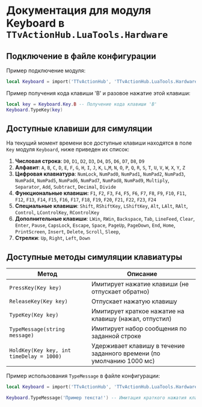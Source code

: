 # Документация для модуля Keyboard в `TTvActionHub.LuaTools.Hardware`

## Подключение в файле конфигурации

Пример подключение модуля:

```lua
local Keyboard = import('TTvActionHub', 'TTvActionHub.LuaTools.Hardware').Keyboard
```

Пример получения кода клавиши 'B' и разовое нажатие этой клавиши:

```lua
local key = Keyboard.Key.B -- Получение кода клавиши 'B'
Keyboard.TypeKey(key)
```

## Доступные клавиши для симуляции

На текущий момент времени все доступные клавиши находятся в поле `Key` модуля `Keyboard`, ниже приведен их список:

1. **Числовая строка**:
   `D0`, `D1`, `D2`, `D3`, `D4`, `D5`, `D6`, `D7`, `D8`, `D9`
2. **Алфавит**:
   `A`, `B`, `C`, `D`, `E`, `F`, `G`, `H`, `I`, `J`, `K`, `L`,`M`,
   `N`, `O`, `P`, `Q`, `R`, `S`, `T`, `U`, `V`, `W`, `X`, `Y`, `Z`
3. **Цифровая клавиатура**:
   `NumLock`, `NumPad0`, `NumPad1`, `NumPad2`, `NumPad3`, `NumPad4`,
   `NumPad5`, `NumPad6`, `NumPad7`, `NumPad8`, `NumPad9`, `Multiply`,
   `Separator`, `Add`, `Subtract`, `Decimal`, `Divide`
4. **Функциональные клавиши:**
   `F1`, `F2`, `F3`, `F4`, `F5`, `F6`, `F7`, `F8`, `F9`,
   `F10`, `F11`, `F12`, `F13`, `F14`, `F15`, `F16`, `F17`,
   `F18`, `F19`, `F20`, `F21`, `F22`, `F23`, `F24`
5. **Специальные клавиши**:
   `Shift`, `RShiftKey`, `LShiftKey`, `Alt`, `LAlt`, `RAlt`, `Control`, `LControlKey`, `RControlKey`
6. **Дополнительные клавиши**:
   `LWin`, `RWin`, `Backspace`, `Tab`, `LineFeed`, `Clear`, `Enter`, `Pause`, `CapsLock`, `Escape`, `Space`, `PageUp`, `PageDown`, `End`, `Home`, `PrintScreen`, `Insert`, `Delete`, `Scroll`, `Sleep`,
7. **Стрелки**:
   `Up`, `Right`, `Left`, `Down`

## Доступные методы симуляции клавиатуры

| Метод                                    | Описание                                                              |
|------------------------------------------|-----------------------------------------------------------------------|
| `PressKey(Key key)`                      | Имитирует нажатие клавиши (не отпускает обратно)                      |
| `ReleaseKey(Key key)`                    | Отпускает нажатую клавишу                                             |
| `TypeKey(Key key)`                       | Имитирует краткое нажатие на клавишу (нажал, отпустил)                |
| `TypeMessage(string message)`            | Имитирует набор сообщения по заданной строке                          |
| `HoldKey(Key key, int timeDelay = 1000)` | Удерживает клавишу в течение заданного времени (по умолчанию 1000 мс) |

Пример использования `TypeMessage` в файле конфигурации:

```lua
local Keyboard = import('TTvActionHub', 'TTvActionHub.LuaTools.Hardware').Keyboard

Keyboard.TypeMessage('Пример текста!') -- Имитация краткого нажатия клавиши 'B'
```
